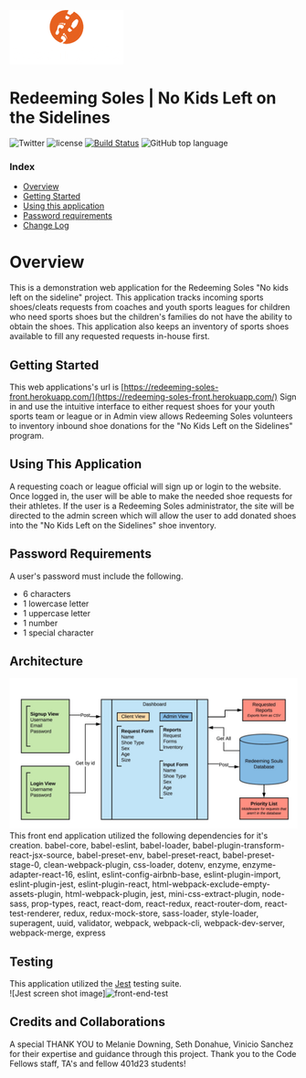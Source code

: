 ![redeeming soles logo image](assets/logo__white_200w.png)

# Redeeming Soles | No Kids Left on the Sidelines

![Twitter](https://img.shields.io/twitter/url/http/shields.io.svg?style=social)
![license](https://img.shields.io/github/license/mashape/apistatus.svg)
[![Build Status](https://travis-ci.org/RedeemingSoles/front-end.svg?branch=staging)](https://travis-ci.org/RedeemingSoles/front-end)
![GitHub top language](https://img.shields.io/github/languages/top/badges/shields.svg)


### Index
- [Overview](#overview)
- [Getting Started](#getting-started)
- [Using this application](#using-this-application)
- [Password requirements](#password-requirements)
- [Change Log](#change-log)

# Overview
This is a demonstration web application for the Redeeming Soles "No kids left on the sideline" 
project.  This application tracks incoming sports shoes/cleats requests from coaches and youth 
sports leagues for children who need sports shoes but the children's families do not have the 
ability to obtain the shoes.  This application also keeps an inventory of sports shoes available
to fill any requested requests in-house first.


## Getting Started
This web applications's url is [https://redeeming-soles-front.herokuapp.com/](https://redeeming-soles-front.herokuapp.com/)
Sign in and use the intuitive interface to either request shoes for your youth sports team or 
league or in Admin view allows Redeeming Soles volunteers to inventory inbound shoe donations for
 the "No Kids Left on the Sidelines" program. 

## Using This Application
A requesting coach or league official will sign up or login to the website.  Once logged in, the 
user will be able to make the needed shoe requests for their athletes.  If the user is a 
Redeeming Soles administrator, the site will be directed to the admin screen which will allow the
 user to add donated shoes into the "No Kids Left on the Sidelines" shoe inventory.


## Password Requirements
A user's password must include the following. 
- 6 characters
- 1 lowercase letter
- 1 uppercase letter
- 1 number
- 1 special character

## Architecture
![redeeming soles story board image](assets/redeeming-soles-story-board.jpeg)
This front end application utilized the following dependencies for it's creation.
babel-core, babel-eslint, babel-loader, babel-plugin-transform-react-jsx-source, babel-preset-env, 
babel-preset-react, babel-preset-stage-0, clean-webpack-plugin, css-loader, dotenv, enzyme, 
enzyme-adapter-react-16, eslint, eslint-config-airbnb-base, eslint-plugin-import, eslint-plugin-jest, 
eslint-plugin-react, html-webpack-exclude-empty-assets-plugin, html-webpack-plugin, jest, 
mini-css-extract-plugin, node-sass, prop-types, react, react-dom, react-redux, react-router-dom, 
react-test-renderer, redux, redux-mock-store, sass-loader, style-loader, superagent, uuid, 
validator, webpack, webpack-cli, webpack-dev-server, webpack-merge, express


## Testing
This application utilized the [Jest](https://facebook.github.io/jest/en/) testing suite.  
![Jest screen shot image]<img width="668" alt="front-end-test" src="https://user-images.githubusercontent.com/34176171/42543082-fe47c586-845e-11e8-9a96-fc69782b4cdb.png">


## Credits and Collaborations
A special THANK YOU to Melanie Downing, Seth Donahue, Vinicio Sanchez for their expertise and 
guidance through this project.  Thank you to the Code Fellows staff, TA's and fellow 401d23 students!
